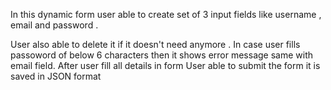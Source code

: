 In this dynamic form user able to create set of 3 input fields like username , email and password .

User also able to delete it if it doesn't need anymore .
In case user fills passoword of below 6 characters then it shows error message same with email field.
After user fill all details in form User able to submit the form it is saved in JSON format 